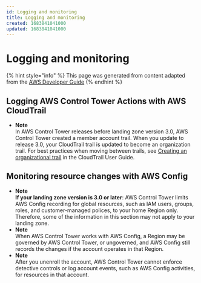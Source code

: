 ```yaml
---
id: Logging and monitoring
title: Logging and monitoring
created: 1683841041000
updated: 1683841041000
---
```

# Logging and monitoring

{% hint style="info" %}
This page was generated from content adapted from the [AWS Developer Guide](https://github.com/awsdocs/aws-control-tower-guide.git)
{% endhint %}

## Logging AWS Control Tower Actions with AWS CloudTrail

- **Note**  
In AWS Control Tower releases before landing zone version 3\.0, AWS Control Tower created a member account trail\. When you update to release 3\.0, your CloudTrail trail is updated to become an organization trail\. For best practices when moving between trails, see [Creating an organizational trail](https://docs.aws.amazon.com/awscloudtrail/latest/userguide/creating-trail-organization.html#creating-an-organizational-trail-best-practice) in the CloudTrail User Guide\.


## Monitoring resource changes with AWS Config

- **Note**  
 **If your landing zone version is 3\.0 or later**: AWS Control Tower limits AWS Config recording for global resources, such as IAM users, groups, roles, and customer\-managed polices, to your home Region only\. Therefore, some of the information in this section may not apply to your landing zone\.
- **Note**  
When AWS Control Tower works with AWS Config, a Region may be governed by AWS Control Tower, or ungoverned, and AWS Config still records the changes if the account operates in that Region\.
- **Note**  
After you unenroll the account, AWS Control Tower cannot enforce detective controls or log account events, such as AWS Config activities, for resources in that account\.

